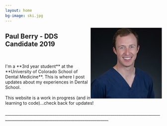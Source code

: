 ```yaml
---
layout: home
bg-image: ski.jpg
---
```


<img src="/assets/img/profile/faceprofile_sm.jpg" style="float:right;" class="mr12 border border--gray border--2"/>

## Paul Berry - DDS Candidate 2019
<br>
<br>
I'm a **3rd year student** at the **University of Colorado School of Dental Medicine**. This is where I post updates about my experiences in Dental School.
<br>
<br>
This website is a work in progress (and in learning to code)...check back for updates!
<br>
<br>
__________________________________________________________________________________________________________________________________
